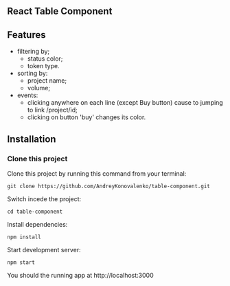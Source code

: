 ## React Table Component

## Features

- filtering by;
  - status color;
  - token type.
- sorting by:
  - project name;
  - volume;
- events:
  - clicking anywhere on each line (except Buy button) cause to jumping to link /project/id;
  - clicking on button 'buy' changes its color.

##

## Installation

### Clone this project

Clone this project by running this command from your terminal:

```
git clone https://github.com/AndreyKonovalenko/table-component.git
```

Switch incede the project:

```
cd table-component
```

Install dependencies:

```
npm install
```

Start development server:

```
npm start
```

You should the running app at http://localhost:3000
